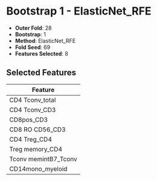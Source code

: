 # Bootstrap 1 - ElasticNet_RFE

- **Outer Fold**: 28
- **Bootstrap**: 1
- **Method**: ElasticNet_RFE
- **Fold Seed**: 69
- **Features Selected**: 8

## Selected Features

| Feature |
|---------|
| CD4 Tconv_total |
| CD4 Tconv_CD3 |
| CD8pos_CD3 |
| CD8 RO CD56_CD3 |
| CD4 Treg_CD4 |
| Treg memory_CD4 |
| Tconv memintB7_Tconv |
| CD14mono_myeloid |
